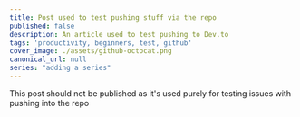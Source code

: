 ```yaml
---
title: Post used to test pushing stuff via the repo
published: false
description: An article used to test pushing to Dev.to
tags: 'productivity, beginners, test, github'
cover_image: ./assets/github-octocat.png
canonical_url: null
series: "adding a series"
---
```


This post should not be published as it's used purely for testing issues with pushing into the repo
